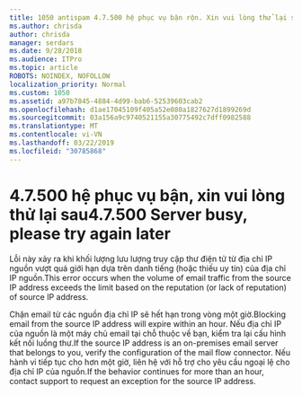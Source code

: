 ```yaml
---
title: 1050 antispam 4.7.500 hệ phục vụ bận rộn. Xin vui lòng thử lại sau từ [XXX.XXX.XXX.XXX]
ms.author: chrisda
author: chrisda
manager: serdars
ms.date: 9/28/2018
ms.audience: ITPro
ms.topic: article
ROBOTS: NOINDEX, NOFOLLOW
localization_priority: Normal
ms.custom: 1050
ms.assetid: a97b7845-4884-4d99-bab6-52539603cab2
ms.openlocfilehash: d1ae17045109f405a52e080a1827627d1899269d
ms.sourcegitcommit: 03a156a9c9740521155a30775492c7dff0982588
ms.translationtype: MT
ms.contentlocale: vi-VN
ms.lasthandoff: 03/22/2019
ms.locfileid: "30785868"
---
```

# <a name="47500-server-busy-please-try-again-later"></a><span data-ttu-id="99df6-103">4.7.500 hệ phục vụ bận, xin vui lòng thử lại sau</span><span class="sxs-lookup"><span data-stu-id="99df6-103">4.7.500 Server busy, please try again later</span></span>

<span data-ttu-id="99df6-104">Lỗi này xảy ra khi khối lượng lưu lượng truy cập thư điện tử từ địa chỉ IP nguồn vượt quá giới hạn dựa trên danh tiếng (hoặc thiếu uy tín) của địa chỉ IP nguồn.</span><span class="sxs-lookup"><span data-stu-id="99df6-104">This error occurs when the volume of email traffic from the source IP address exceeds the limit based on the reputation (or lack of reputation) of source IP address.</span></span>
  
<span data-ttu-id="99df6-105">Chặn email từ các nguồn địa chỉ IP sẽ hết hạn trong vòng một giờ.</span><span class="sxs-lookup"><span data-stu-id="99df6-105">Blocking email from the source IP address will expire within an hour.</span></span> <span data-ttu-id="99df6-106">Nếu địa chỉ IP của nguồn là một máy chủ email tại chỗ thuộc về bạn, kiểm tra lại cấu hình kết nối luồng thư.</span><span class="sxs-lookup"><span data-stu-id="99df6-106">If the source IP address is an on-premises email server that belongs to you, verify the configuration of the mail flow connector.</span></span> <span data-ttu-id="99df6-107">Nếu hành vi tiếp tục cho hơn một giờ, liên hệ với hỗ trợ cho yêu cầu ngoại lệ cho địa chỉ IP của nguồn.</span><span class="sxs-lookup"><span data-stu-id="99df6-107">If the behavior continues for more than an hour, contact support to request an exception for the source IP address.</span></span>
  

